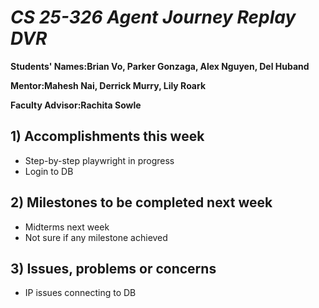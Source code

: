 # *CS 25-326 Agent Journey Replay DVR*

**Students' Names:Brian Vo, Parker Gonzaga, Alex Nguyen, Del Huband**

**Mentor:Mahesh Nai, Derrick Murry, Lily Roark**

**Faculty Advisor:Rachita Sowle**

## 1) Accomplishments this week ##
   - Step-by-step playwright in progress
   - Login to DB
## 2) Milestones to be completed next week ##
   - Midterms next week
   - Not sure if any milestone achieved
## 3) Issues, problems or concerns ##
   - IP issues connecting to DB



